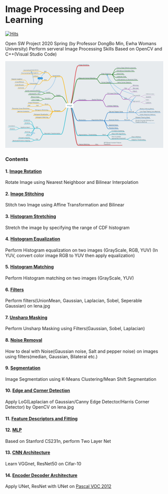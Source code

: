 # Image Processing and Deep Learning
[![Hits](https://hits.seeyoufarm.com/api/count/incr/badge.svg?url=https%3A%2F%2Fgithub.com%2FJisuHann%2FSchool-Materials-Projects&count_bg=%2379C83D&title_bg=%23555555&icon=&icon_color=%23E7E7E7&title=hits&edge_flat=false)](https://hits.seeyoufarm.com)  

Open SW Project 2020 Spring (by Professor DongBo Min, Ewha Womans University)
Perform serveral Image Processing Skills Based on OpenCV and C++(Visual Studio Code)   

<img src ="./IMG_2618.PNG">

### Contents
#### 1. [Image Rotation](https://github.com/JisuHann/Image-Processing-and-Deep-Learning/tree/master/1.%20Image%20Rotation)
Rotate Image using Nearest Neighboor and Bilinear Interpolation

#### 2. [Image Stitching](https://github.com/JisuHann/Image-Processing-and-Deep-Learning/tree/master/2.%20Image_Stitching)
Stitch two Image using Affine Transformation and Bilinear

#### 3. [Histogram Stretching](https://github.com/JisuHann/Image-Processing-and-Deep-Learning/tree/master/3.%20Histogram%20Stretching)
Stretch the image by specifying the range of CDF histogram

#### 4. [Histogram Equalization](https://github.com/JisuHann/Image-Processing-and-Deep-Learning/tree/master/4.%20Histogram%20Equalization)
Perform Histogram equalization on two images (GrayScale, RGB, YUV)
(In YUV, convert color image RGB to YUV then apply equalization)

#### 5. [Histogram Matching](https://github.com/JisuHann/Image-Processing-and-Deep-Learning/tree/master/5.%20Histogram%20Matching)
Perform Histogram matching on two images (GrayScale, YUV)

#### 6. [Filters](https://github.com/JisuHann/Image-Processing-and-Deep-Learning/tree/master/6.%20Filters)
Perform filters(UnionMean, Gaussian, Laplacian, Sobel, Seperable Gaussian) on lena.jpg

#### 7. [Unsharp Masking](https://github.com/JisuHann/Image-Processing-and-Deep-Learning/tree/master/7.%20Unsharp%20Masking)
Perform Unsharp Masking using Filters(Gaussian, Sobel, Laplacian)

#### 8. [Noise Removal](https://github.com/JisuHann/Image-Processing-and-Deep-Learning/tree/master/8.%20Noise%20Removal)
How to deal with Noise(Gaussian noise, Salt and pepper noise) on images using filters(median, Gaussian, Bilateral etc.)

#### 9. [Segmentation](https://github.com/JisuHann/Image-Processing-and-Deep-Learning/tree/master/9.%20Segmentation)
Image Segmentation using K-Means Clustering/Mean Shift Segmentation

#### 10. [Edge and Corner Detection](https://github.com/JisuHann/Image-Processing-and-Deep-Learning/tree/master/10.%20Edge%20and%20Corner%20Detection)
Apply LoG(Laplacian of Gaussian/Canny Edge Detector/Harris Corner Detector) by OpenCV on lena.jpg

#### 11. [Feature Descriptors and Fitting](https://github.com/JisuHann/Image-Processing-and-Deep-Learning/tree/master/11.%20Feature%20Descriptors%20and%20Fitting)


#### 12. [MLP](https://github.com/JisuHann/Image-Processing-and-Deep-Learning/tree/master/12.%20MLP)
Based on Stanford CS231n, perform Two Layer Net

#### 13. [CNN Architecture](https://github.com/JisuHann/Image-Processing-and-Deep-Learning/tree/master/13.%20CNN%20Architecture)
Learn VGGnet, ResNet50 on Cifar-10

#### 14. [Encoder Decoder Architecture](https://github.com/JisuHann/Image-Processing-and-Deep-Learning/tree/master/14.%20Encoder%20Decoder%20Architecture)
Apply UNet, ResNet with UNet on [Pascal VOC 2012](http://host.robots.ox.ac.uk/pascal/VOC/voc2012/)
